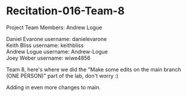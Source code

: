 # Recitation-016-Team-8
Project Team Members: 
Andrew Logue

Daniel Evarone  username: danielevarone <br/>
Keith Bliss     username: keithbliss <br/>
Andrew Logue    username: Andrew-Logue <br/>
Joey Weber      username: wiwe4856 <br/>

Team 8, here's where we did the "Make some edits on the main branch (ONE PERSON)" part of the lab, don't worry :) 

Adding in even more changes to main.
